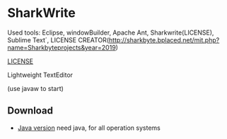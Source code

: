 # SharkWrite

Used tools: Eclipse, windowBuilder, Apache Ant, Sharkwrite(LICENSE), Sublime Text´, LICENSE CREATOR(http://sharkbyte.bplaced.net/mit.php?name=Sharkbyteprojects&year=2019)

[LICENSE](http://sharkbyte.bplaced.net/mit.php?name=Sharkbyteprojects&year=2019)

Lightweight TextEditor

(use javaw to start)

## Download

- [Java version](https://github.com/Sharkbyteprojects/SharkWrite/releases/download/1/Sharkwrite.jar) need java, for all operation systems